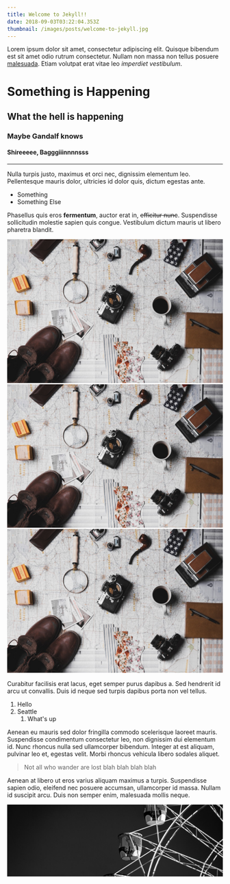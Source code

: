 ```yaml
---
title: Welcome to Jekyll!!
date: 2018-09-03T03:22:04.353Z
thumbnail: /images/posts/welcome-to-jekyll.jpg
---
```

Lorem ipsum dolor sit amet, consectetur adipiscing elit. Quisque bibendum est sit amet odio rutrum consectetur. Nullam non massa non tellus posuere [malesuada](https://google.com). Etiam volutpat erat vitae leo _imperdiet vestibulum_. 

# Something is Happening

## What the hell is happening

### Maybe Gandalf knows

#### Shireeeee, Bagggiiinnnnsss

- - -

Nulla turpis justo, maximus et orci nec, dignissim elementum leo. Pellentesque mauris dolor, ultricies id dolor quis, dictum egestas ante. 

* Something
* Something Else

Phasellus quis eros **fermentum**, auctor erat in, ~~efficitur nunc~~. Suspendisse sollicitudin molestie sapien quis congue. Vestibulum dictum mauris ut libero pharetra blandit.

<div class="img"><img src="/images/posts/welcome-to-jekyll.jpg" alt="soemthing" /></div>
<div class="img"><img src="/images/posts/welcome-to-jekyll.jpg" alt="soemthing" /></div>
<div class="img"><img src="/images/posts/welcome-to-jekyll.jpg" alt="soemthing" /></div>

Curabitur facilisis erat lacus, eget semper purus dapibus a. Sed hendrerit id arcu ut convallis. Duis id neque sed turpis dapibus porta non vel tellus.

1. Hello
2. Seattle
   1. What's up

Aenean eu mauris sed dolor fringilla commodo scelerisque laoreet mauris. Suspendisse condimentum consectetur leo, non dignissim dui elementum id. Nunc rhoncus nulla sed ullamcorper bibendum. Integer at est aliquam, pulvinar leo et, egestas velit. Morbi rhoncus vehicula libero sodales aliquet. 

> Not all who wander are lost blah blah blah blah

Aenean at libero ut eros varius aliquam maximus a turpis. Suspendisse sapien odio, eleifend nec posuere accumsan, ullamcorper id massa. Nullam id suscipit arcu. Duis non semper enim, malesuada mollis neque.

![](/images/posts/1500x500.jpg)
